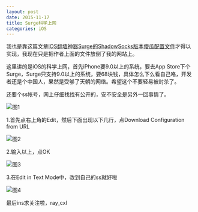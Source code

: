 ```yaml
---
layout: post
date: 2015-11-17
title: Surge科学上网
categories: iOS
---
```


我也是靠这篇文章[IOS翻墙神器Surge的ShadowSocks版本傻瓜配置文件](https://www.lifetyper.com/2015/10/shadowsocks_conf_for_surge_on_ios.html)才得以实现，我现在只是把作者上面的文件放倒了我的网站上。

这里讲的是iOS的科学上网，首先iPhone要9.0以上的系统，要去App Store下个Surge，Surge只支持9.0以上的系统，要68块钱，具体怎么下么看自己咯，开发者还是个中国人，果然是受够了天朝的网络。希望这个不要轻易被封杀了。

还要个ss帐号，网上仔细找找有公开的，安不安全是另外一回事情了。

![图1](http://cxray.github.io/public/images/Surge科学上网/IMG_4070.PNG)

1.首先点右上角的Edit，然后下面出现以下几行，点Download Configuration from URL

![图2](http://cxray.github.io/public/images/Surge科学上网/IMG_4068.PNG.PNG)

2.输入以上，点OK

![图3](http://cxray.github.io/public/images/Surge科学上网/IMG_4069.PNG)

3.在Edit in Text Mode中，改到自己的ss就好啦

![图4](http://cxray.github.io/public/images/Surge科学上网/IMG_4071.PNG)

最后ins求关注啦，ray_cxl

